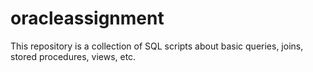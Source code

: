 # oracleassignment
This repository is a collection of SQL scripts about basic queries, joins, stored  procedures, views, etc.
